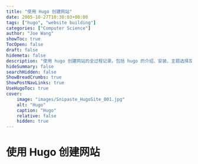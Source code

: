 ```yaml
---
title: "使用 Hugo 创建网站"
date: 2005-10-27T10:30:03+00:00
tags: ["hugo", "website building"]
categories: ["Computer Science"]
author: "Joe Wang"
showToc: true
TocOpen: false
draft: false
hidemeta: false
description: "使用 hugo 创建网站的全过程记录。包括 hugo 的介绍、安装、主题选择及使用等"
hideSummary: false
searchHidden: false
ShowBreadCrumbs: true
ShowPostNavLinks: true
UseHugoToc: true
cover:
    image: "images/Snipaste_HugoSite_001.jpg"
    alt: "Hugo" 
    caption: "Hugo" 
    relative: false
    hidden: true
---
```


# 使用 Hugo 创建网站
